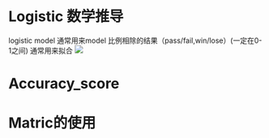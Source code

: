 # Logistic 数学推导
logistic model 通常用来model 比例相除的结果（pass/fail,win/lose）(一定在0-1之间)
通常用来拟合
<img src="https://latex.codecogs.com/svg.latex\;y=\frac{e^\theta}{1+e^\theta}" />
# Accuracy_score
# Matric的使用
